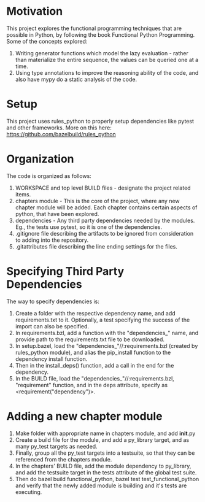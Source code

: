 # Motivation
This project explores the functional programming techniques that are possible in Python, by following the book Functional Python Programming.
Some of the concepts explored:
1. Writing generator functions which model the lazy evaluation - rather than materialize the entire sequence, the values can be queried one at a time.
2. Using type annotations to improve the reasoning ability of the code, and also have mypy do a static analysis of the code.


# Setup
This project uses rules_python to properly setup dependencies like pytest and other frameworks. More on this here: https://github.com/bazelbuild/rules_python

# Organization
The code is organized as follows:
1. WORKSPACE and top level BUILD files - designate the project related items.
2. chapters module - This is the core of the project, where any new chapter module will be added. Each chapter contains certain aspects of python, that have been explored.
3. dependencies - Any third party dependencies needed by the modules. Eg., the tests use pytest, so it is one of the dependencies.
4. .gitignore file describing the artifacts to be ignored from consideration to adding into the repository.
5. .gitattributes file describing the line ending settings for the files.

# Specifying Third Party Dependencies
The way to specify dependencies is:
1. Create a folder with the respective dependency name, and add requirements.txt to it. Optionally, a test specifying the success of the import can also be specified.
2. In requirements.bzl, add a function with the "dependencies_"<dependency> name, and provide path to the requirements.txt file to be downloaded.
3. In setup.bazel, load the "dependencies_"<dependency>//:requirements.bzl (created by rules_python module), and alias the pip_install function to the dependency install function.
4. Then in the install_deps() function, add a call in the end for the dependency.
5. In the BUILD file, load the "dependencies_"<dependency>//:requirements.bzl, "requirement" function, and in the deps attribute, specify as <requirement("dependency")>.

# Adding a new chapter module
1. Make folder with appropriate name in chapters module, and add __init__.py
2. Create a build file for the module, and add a py_library target, and as many py_test targets as needed.
3. Finally, group all the py_test targets into a testsuite, so that they can be referenced from the chapters module.
4. In the chapters' BUILD file, add the module dependency to py_library, and add the testsuite target in the tests attribute of the global test suite.
5. Then do bazel build functional_python, bazel test test_functional_python and verify that the newly added module is building and it's tests are executing.
